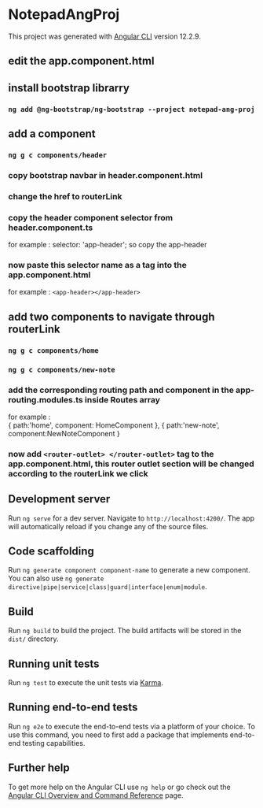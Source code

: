 # NotepadAngProj

This project was generated with [Angular CLI](https://github.com/angular/angular-cli) version 12.2.9.

## edit the app.component.html
## install bootstrap librarry
### `ng add @ng-bootstrap/ng-bootstrap --project notepad-ang-proj`
## add a component
### `ng g c components/header`
### copy bootstrap navbar in header.component.html
### change the href to routerLink
### copy the header component selector from header.component.ts
for example : selector: 'app-header'; so copy the app-header
### now paste this selector name as a tag into the app.component.html
for example : `<app-header></app-header>`
## add two components to navigate through routerLink
### `ng g c components/home`
### `ng g c components/new-note`
### add the corresponding routing path and component in the app-routing.modules.ts inside Routes array 
for example :   
{ path:'home', component: HomeComponent },
{ path:'new-note', component:NewNoteComponent }
### now add `<router-outlet> </router-outlet>` tag to the app.component.html, this router outlet section will be changed according to the routerLink we click


## Development server

Run `ng serve` for a dev server. Navigate to `http://localhost:4200/`. The app will automatically reload if you change any of the source files.

## Code scaffolding

Run `ng generate component component-name` to generate a new component. You can also use `ng generate directive|pipe|service|class|guard|interface|enum|module`.

## Build

Run `ng build` to build the project. The build artifacts will be stored in the `dist/` directory.

## Running unit tests

Run `ng test` to execute the unit tests via [Karma](https://karma-runner.github.io).

## Running end-to-end tests

Run `ng e2e` to execute the end-to-end tests via a platform of your choice. To use this command, you need to first add a package that implements end-to-end testing capabilities.

## Further help

To get more help on the Angular CLI use `ng help` or go check out the [Angular CLI Overview and Command Reference](https://angular.io/cli) page.
